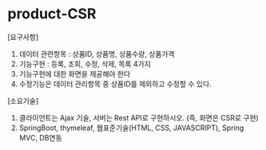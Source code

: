 # product-CSR

[요구사항]
1. 데이터 관련항목 : 상품ID, 상품명, 상품수량, 상품가격
2. 기능구현 : 등록, 조회, 수정, 삭제, 목록 4가지
3. 기능구현에 대한 화면을 제공해야 한다
4. 수정기능은 데이터 관리항목 중 상품ID를 제외하고 수정할 수 있다.

[소요기술]
1. 클라이언트는 Ajax 기술, 서버는 Rest API로 구현하시오. (즉, 화면은 CSR로 구현)
2. SpringBoot, thymeleaf, 웹표준기술(HTML, CSS, JAVASCRIPT), Spring MVC, DB연동


